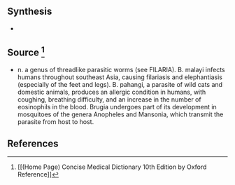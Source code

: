 ## Synthesis
- 
## Source [^1]
- n. a genus of threadlike parasitic worms (see FILARIA). B. malayi infects humans throughout southeast Asia, causing filariasis and elephantiasis (especially of the feet and legs). B. pahangi, a parasite of wild cats and domestic animals, produces an allergic condition in humans, with coughing, breathing difficulty, and an increase in the number of eosinophils in the blood. Brugia undergoes part of its development in mosquitoes of the genera Anopheles and Mansonia, which transmit the parasite from host to host.
## References

[^1]: [[(Home Page) Concise Medical Dictionary 10th Edition by Oxford Reference]]